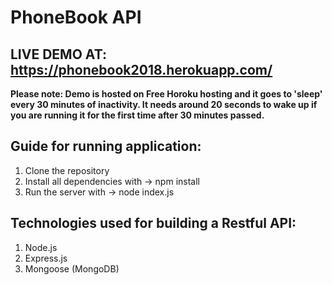 # PhoneBook API

## LIVE DEMO AT: https://phonebook2018.herokuapp.com/
**Please note: Demo is hosted on Free Horoku hosting and it goes to 'sleep' every 30 minutes of inactivity. It needs around 20 seconds to wake up if you are running it for the first time after 30 minutes passed.**

## Guide for running application:

1. Clone the repository 
2. Install all dependencies with -> npm install 
3. Run the server with -> node index.js

## Technologies used for building a Restful API: 

1. Node.js
2. Express.js
3. Mongoose (MongoDB)
